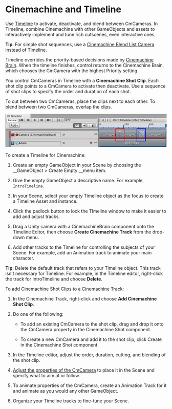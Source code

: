 # Cinemachine and Timeline

Use [Timeline](https://docs.unity3d.com/Packages/com.unity.timeline@latest) to activate, deactivate, and blend between CmCameras. In Timeline, combine Cinemachine with other GameObjects and assets to interactively implement and tune rich cutscenes, even interactive ones.

**Tip**: For simple shot sequences, use a [Cinemachine Blend List Camera](CinemachineBlendListCamera.md) instead of Timeline.

Timeline overrides the priority-based decisions made by [Cinemachine Brain](CinemachineBrainProperties.md). When the timeline finishes, control returns to the Cinemachine Brain, which chooses the CmCamera with the highest Priority setting.

You control CmCameras in Timeline with a __Cinemachine Shot Clip__. Each shot clip points to a CmCamera to activate then deactivate. Use a sequence of shot clips to specify the order and duration of each shot.

To cut between two CmCameras, place the clips next to each other. To blend between two CmCameras, overlap the clips.

![Cinemachine Shot Clips in Timeline, with a cut (red) and a blend (blue)](images/CinemachineTimelineShotClips.png)

To create a Timeline for Cinemachine:

1. Create an empty GameObject in your Scene by choosing the __GameObject > Create Empty __menu item.

2. Give the empty GameObject a descriptive name. For example, `IntroTimeline`.

3. In your Scene, select your empty Timeline object as the focus to create a Timeline Asset and instance.

4. Click the padlock button to lock the TImeline window to make it easier to add and adjust tracks.

5. Drag a Unity camera with a CinemachineBrain component onto the Timeline Editor, then choose __Create Cinemachine Track__ from the drop-down menu.

6. Add other tracks to the Timeline for controlling the subjects of your Scene.  For example, add an Animation track to animate your main character.

**Tip**: Delete the default track that refers to your Timeline object. This track isn’t necessary for Timeline. For example, in the Timeline editor, right-click the track for IntroTimeline and choose __Delete__.

To add Cinemachine Shot Clips to a Cinemachine Track:

1. In the Cinemachine Track, right-click and choose __Add Cinemachine Shot Clip__.

2. Do one of the following:

    * To add an existing CmCamera to the shot clip, drag and drop it onto the CmCamera property in the Cinemachine Shot component.

    * To create a new CmCamera and add it to the shot clip, click Create in the Cinemachine Shot component.

3. In the Timeline editor, adjust the order, duration, cutting, and blending of the shot clip.

4. [Adjust the properties of the CmCamera](CinemachineVirtualCamera.md) to place it in the Scene and specify what to aim at or follow.

5. To animate properties of the CmCamera, create an Animation Track for it and animate as you would any other GameObject.

6. Organize your Timeline tracks to fine-tune your Scene.

